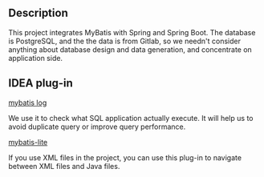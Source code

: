 ## Description

This project integrates MyBatis with Spring and Spring Boot. The database is PostgreSQL, and the the data is from Gitlab, so we needn't consider anything about database design and data generation, and concentrate on application side.

## IDEA plug-in

[mybatis log](https://plugins.jetbrains.com/plugin/14530-mybatis-log)

We use it to check what SQL application actually execute. It will help us to avoid duplicate query or improve query performance.

[mybatis-lite](https://plugins.jetbrains.com/plugin/10921-mybatis-lite/versions)

If you use XML files in the project, you can use this plug-in to navigate between XML files and Java files.
